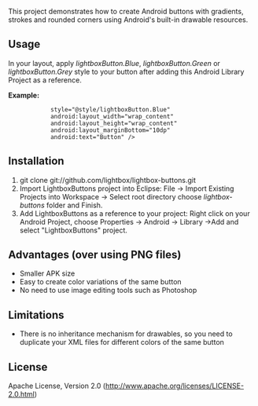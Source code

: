 This project demonstrates how to create Android buttons with gradients, strokes and rounded corners using Android's built-in drawable resources.

## Usage
In your layout, apply *lightboxButton.Blue*, *lightboxButton.Green* or *lightboxButton.Grey* style to your button after adding this Android Library Project as a reference.

**Example:**
```<Button
            style="@style/lightboxButton.Blue"
            android:layout_width="wrap_content"
            android:layout_height="wrap_content"
            android:layout_marginBottom="10dp"
            android:text="Button" />
```

## Installation
1. git clone git://github.com/lightbox/lightbox-buttons.git
2. Import LightboxButtons project into Eclipse:
File -> Import Existing Projects into Workspace -> Select root directory
choose *lightbox-buttons* folder and Finish.
3. Add LightboxButtons as a reference to your project:
Right click on your Android Project, choose Properties -> Android -> Library ->Add and select "LightboxButtons" project.

## Advantages (over using PNG files)
* Smaller APK size
* Easy to create color variations of the same button
* No need to use image editing tools such as Photoshop

## Limitations
* There is no inheritance mechanism for drawables, so you need to duplicate your XML files for different colors of the same button

## License
Apache License, Version 2.0 (http://www.apache.org/licenses/LICENSE-2.0.html)